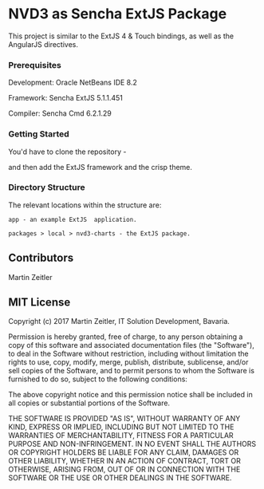 # NVD3 as Sencha ExtJS Package

This project is similar to the ExtJS 4 & Touch bindings, as well as the AngularJS directives.


### Prerequisites

Development: Oracle NetBeans IDE 8.2

Framework: Sencha ExtJS 5.1.1.451

Compiler: Sencha Cmd 6.2.1.29


### Getting Started

You'd have to clone the repository -

and then add the ExtJS framework and the crisp theme.

### Directory Structure

The relevant locations within the structure are:

    app - an example ExtJS  application.

    packages > local > nvd3-charts - the ExtJS package.

## Contributors

Martin Zeitler

## MIT License

Copyright (c) 2017 Martin Zeitler, IT Solution Development, Bavaria.

Permission is hereby granted, free of charge, to any person obtaining a copy
of this software and associated documentation files (the "Software"), to deal
in the Software without restriction, including without limitation the rights
to use, copy, modify, merge, publish, distribute, sublicense, and/or sell
copies of the Software, and to permit persons to whom the Software is
furnished to do so, subject to the following conditions:

The above copyright notice and this permission notice shall be included in all
copies or substantial portions of the Software.

THE SOFTWARE IS PROVIDED "AS IS", WITHOUT WARRANTY OF ANY KIND, EXPRESS OR
IMPLIED, INCLUDING BUT NOT LIMITED TO THE WARRANTIES OF MERCHANTABILITY,
FITNESS FOR A PARTICULAR PURPOSE AND NON-INFRINGEMENT. IN NO EVENT SHALL THE
AUTHORS OR COPYRIGHT HOLDERS BE LIABLE FOR ANY CLAIM, DAMAGES OR OTHER
LIABILITY, WHETHER IN AN ACTION OF CONTRACT, TORT OR OTHERWISE, ARISING FROM,
OUT OF OR IN CONNECTION WITH THE SOFTWARE OR THE USE OR OTHER DEALINGS IN THE
SOFTWARE.